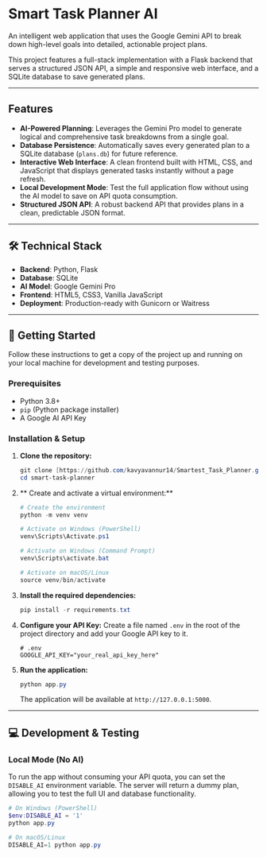 # Smart Task Planner AI

An intelligent web application that uses the Google Gemini API to break down high-level goals into detailed, actionable project plans.

This project features a full-stack implementation with a Flask backend that serves a structured JSON API, a simple and responsive web interface, and a SQLite database to save generated plans.



---
## Features

* **AI-Powered Planning**: Leverages the Gemini Pro model to generate logical and comprehensive task breakdowns from a single goal.
* **Database Persistence**: Automatically saves every generated plan to a SQLite database (`plans.db`) for future reference.
* **Interactive Web Interface**: A clean frontend built with HTML, CSS, and JavaScript that displays generated tasks instantly without a page refresh.
* **Local Development Mode**: Test the full application flow without using the AI model to save on API quota consumption.
* **Structured JSON API**: A robust backend API that provides plans in a clean, predictable JSON format.

---
## 🛠️ Technical Stack

* **Backend**: Python, Flask
* **Database**: SQLite
* **AI Model**: Google Gemini Pro
* **Frontend**: HTML5, CSS3, Vanilla JavaScript
* **Deployment**: Production-ready with Gunicorn or Waitress

---
## 🚀 Getting Started

Follow these instructions to get a copy of the project up and running on your local machine for development and testing purposes.

### Prerequisites

* Python 3.8+
* `pip` (Python package installer)
* A Google AI API Key

### Installation & Setup

1.  **Clone the repository:**
    ```powershell
    git clone [https://github.com/kavyavannur14/Smartest_Task_Planner.git](https://github.com/kavyavannur14/smart-task-planner.git)
    cd smart-task-planner
    ```

2.  ** Create and activate a virtual environment:**
    ```powershell
    # Create the environment
    python -m venv venv
    
    # Activate on Windows (PowerShell)
    venv\Scripts\Activate.ps1
    
    # Activate on Windows (Command Prompt)
    venv\Scripts\activate.bat
    
    # Activate on macOS/Linux
    source venv/bin/activate
    ```

3.  **Install the required dependencies:**
    ```powershell
    pip install -r requirements.txt
    ```

4.  **Configure your API Key:**
    Create a file named `.env` in the root of the project directory and add your Google API key to it.

    ```
    # .env
    GOOGLE_API_KEY="your_real_api_key_here"
    ```

5.  **Run the application:**
    ```powershell
    python app.py
    ```
    The application will be available at `http://127.0.0.1:5000`.

---
## 💻 Development & Testing

### Local Mode (No AI)

To run the app without consuming your API quota, you can set the `DISABLE_AI` environment variable. The server will return a dummy plan, allowing you to test the full UI and database functionality.

```powershell
# On Windows (PowerShell)
$env:DISABLE_AI = '1'
python app.py

# On macOS/Linux
DISABLE_AI=1 python app.py


